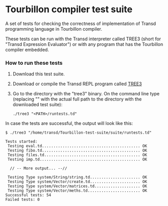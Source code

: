 # Tourbillon compiler test suite

A set of tests for checking the correctness of implementation of Transd programming language in Tourbillon compiler.

These tests can be run with the Transd interpreter called TREE3 (short for "Transd Expression Evaluator") or with any program that has the Tourbillon compiler embedded.

### How to run these tests

1. Download this test suite.

2. Download or compile the Transd REPL program called [TREE3](https://github.com/transd-lang/TREE3)

3. Go to the directory with the "tree3" binary. 
   On the command line type (replacing "<PATH>" with the actual full path to the directory with the downloaded test suite):
  
   `./tree3 "<PATH>/runtests.td"`

In case the tests are successful, the output will look like this:

```
$ ./tree3 "/home/transd/Tourbillon-test-suite/suite/runtests.td"

Tests started: 
 Testing eval.td........................................... OK
 Testing fibo.td........................................... OK
 Testing files.td.......................................... OK
 Testing imp.td............................................ OK

  // -- More output... --//

 Testing Type system/String/string.td...................... OK
 Testing Type system/Vector/create.td...................... OK
 Testing Type system/Vector/matrices.td.................... OK
 Testing Type system/Vector/meths.td....................... OK
Successful tests: 54
Failed tests: 0
